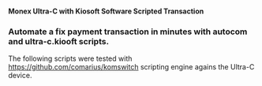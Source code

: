 ####  Monex Ultra-C with Kiosoft Software Scripted Transaction

### Automate a fix payment transaction in minutes with autocom and ultra-c.kiooft scripts.

The following scripts were tested with https://github.com/comarius/komswitch
scripting engine agains the Ultra-C device.





